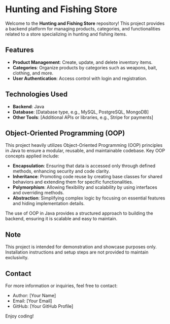 # Hunting and Fishing Store

Welcome to the **Hunting and Fishing Store** repository! This project provides a backend platform for managing products, categories, and functionalities related to a store specializing in hunting and fishing items.

## Features

- **Product Management**: Create, update, and delete inventory items.
- **Categories**: Organize products by categories such as weapons, bait, clothing, and more.
- **User Authentication**: Access control with login and registration.

## Technologies Used

- **Backend**: Java
- **Database**: [Database type, e.g., MySQL, PostgreSQL, MongoDB]
- **Other Tools**: [Additional APIs or libraries, e.g., Stripe for payments]

## Object-Oriented Programming (OOP)

This project heavily utilizes Object-Oriented Programming (OOP) principles in Java to ensure a modular, reusable, and maintainable codebase. Key OOP concepts applied include:

- **Encapsulation**: Ensuring that data is accessed only through defined methods, enhancing security and code clarity.
- **Inheritance**: Promoting code reuse by creating base classes for shared behaviors and extending them for specific functionalities.
- **Polymorphism**: Allowing flexibility and scalability by using interfaces and overriding methods.
- **Abstraction**: Simplifying complex logic by focusing on essential features and hiding implementation details.

The use of OOP in Java provides a structured approach to building the backend, ensuring it is scalable and easy to maintain.

## Note

This project is intended for demonstration and showcase purposes only. Installation instructions and setup steps are not provided to maintain exclusivity.

## Contact

For more information or inquiries, feel free to contact:

- Author: [Your Name]
- Email: [Your Email]
- GitHub: [Your GitHub Profile]

Enjoy coding!

